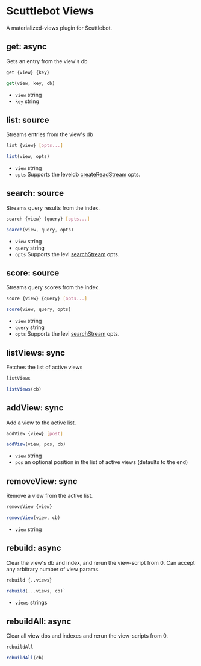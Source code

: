 # Scuttlebot Views

A materialized-views plugin for Scuttlebot.


## get: async

Gets an entry from the view's db

```bash
get {view} {key}
```
```js
get(view, key, cb)
```

- `view` string
- `key` string


## list: source

Streams entries from the view's db

```bash
list {view} [opts...]
```
```js
list(view, opts)
```

- `view` string
- `opts` Supports the leveldb [createReadStream](https://github.com/level/levelup#createReadStream) opts.


## search: source

Streams query results from the index.

```bash
search {view} {query} [opts...]
```
```js
search(view, query, opts)
```

- `view` string
- `query` string
- `opts` Supports the levi [searchStream](https://github.com/cshum/levi#searchstreamquery-options) opts.


## score: source

Streams query scores from the index.

```bash
score {view} {query} [opts...]
```
```js
score(view, query, opts)
```

- `view` string
- `query` string
- `opts` Supports the levi [searchStream](https://github.com/cshum/levi#searchstreamquery-options) opts.


## listViews: sync

Fetches the list of active views

```bash
listViews
```
```js
listViews(cb)
```


## addView: sync

Add a view to the active list.

```bash
addView {view} [post]
```
```js
addView(view, pos, cb)
````

 - `view` string
 - `pos` an optional position in the list of active views (defaults to the end)


## removeView: sync

Remove a view from the active list.

```bash
removeView {view}
```
```js
removeView(view, cb)
```

 - `view` string


## rebuild: async

Clear the view's db and index, and rerun the view-script from 0. Can accept any arbitrary number of view params.

```bash
rebuild {..views}
```
```js
rebuild(...views, cb)` 
```

 - `views` strings


## rebuildAll: async

Clear all view dbs and indexes and rerun the view-scripts from 0.

```bash
rebuildAll
```
```js
rebuildAll(cb)
```
